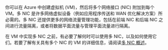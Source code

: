 你可以在 Azure 中创建虚拟机 (VM)，然后将多个网络接口 (NIC) 附加到每个 VM。多 NIC 是许多网络虚拟设备（例如应用程序传送和 WAN 优化解决方案）所必需的。多 NIC 还提供更多的网络流量管理功能，包括在前端 NIC 和后端 NIC 之间进行流量隔离，或者将数据平面流量与管理平面流量进行隔离。

在 VM 中实现多 NIC 之前，有必要了解何时可以使用多 NIC，以及如何使用它们。若要了解有关具有多个 NIC 的 VM 的详细信息，请阅读[多 NIC 概述](/documentation/articles/virtual-networks-multiple-nics)。

<!---HONumber=Mooncake_0104_2016-->